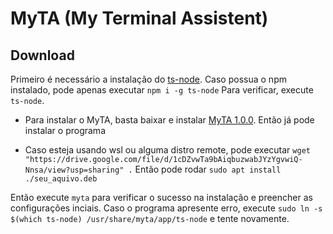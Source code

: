 # MyTA (My Terminal Assistent)


## Download
Primeiro é necessário a instalação do [ts-node](https://github.com/TypeStrong/ts-node).
Caso possua o npm instalado, pode apenas executar `npm i -g ts-node`
Para verificar, execute `ts-node`.

* Para instalar o MyTA, basta baixar e instalar [MyTA 1.0.0](https://drive.google.com/file/d/1cDZvwTa9bAiqbuzwabJYzYgvwiQ-Nnsa/view?usp=sharing). Então já pode instalar o programa

* Caso esteja usando wsl ou alguma distro remote, pode executar `wget "https://drive.google.com/file/d/1cDZvwTa9bAiqbuzwabJYzYgvwiQ-Nnsa/view?usp=sharing" .`
Então pode rodar `sudo apt install ./seu_aquivo.deb`

Então execute `myta` para verificar o sucesso na instalação e preencher as configurações inciais.
Caso o programa apresente erro, execute `sudo ln -s $(which ts-node) /usr/share/myta/app/ts-node` e tente novamente.

